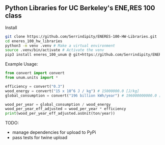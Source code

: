 ## Python Libraries for UC Berkeley's ENE,RES 100 class

Install
```bash
git clone https://github.com/Serrindipity/ENERES-100-HW-Libraries.git
cd eneres_100_hw_libraries
python3 -m venv .venv # Make a virtual environment
source .venv/bin/activate # Activate the venv
pip3 install eneres_100_unum @ git+https://github.com/Serrindipity/ENERES-100-Unum.git@main # Install custom unum library
```

Example Usage:
```python
from convert import convert
from unum.units import *

efficiency = convert("0.3")
wood_energy = convert("15 x 10^6 J / kg") # 15000000.0 [J/kg]
global_consumption = convert("196 billion kWh/year") # 196000000000.0 [kWh/y]

wood_per_year = global_consumption / wood_energy
wood_per_year_eff_adjusted = wood_per_year * efficiency
print(wood_per_year_eff_adjusted.asUnit(ton/year))
```
TODO:
- manage dependencies for upload to PyPi
- pass tests for twine upload